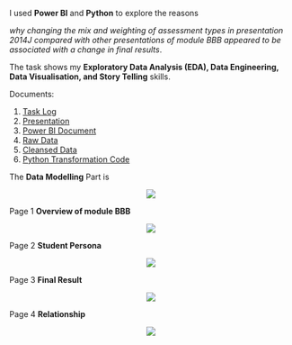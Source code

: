 I used **Power BI** and **Python** to explore the reasons 

*why changing the mix and weighting of assessment types in presentation 2014J compared with other presentations of module BBB appeared to be associated with a change in final results*. 

The task shows my **Exploratory Data Analysis (EDA), Data Engineering, Data Visualisation, and Story Telling** skills.

Documents:
1. [Task Log](https://github.com/xiangivyli/Data-Science-Porfolio/blob/main/Education-Focused%20Analysis%20(Power%20BI%20and%20Python)/OULAD_BBB_Work_Log_Xiang_Li.xlsx)
2. [Presentation](https://github.com/xiangivyli/Data-Science-Porfolio/blob/main/Education-Focused%20Analysis%20(Power%20BI%20and%20Python)/OULAD_BBB_2014J_Result_Xiang_Li.pptx)
3. [Power BI Document](https://github.com/xiangivyli/Data-Science-Porfolio/blob/main/Education-Focused%20Analysis%20(Power%20BI%20and%20Python)/OULAD_BBB_2014J_Xiang_Li.pbix)
4. [Raw Data](https://github.com/xiangivyli/Data-Science-Porfolio/tree/main/Education-Focused%20Analysis%20(Power%20BI%20and%20Python)/OULAD_raw)
5. [Cleansed Data](https://github.com/xiangivyli/Data-Science-Porfolio/tree/main/Education-Focused%20Analysis%20(Power%20BI%20and%20Python)/OULAD_Cleansed)
6. [Python Transformation Code](https://github.com/xiangivyli/Data-Science-Porfolio/tree/main/Education-Focused%20Analysis%20(Power%20BI%20and%20Python)/OULAD_Python_Transformation)

The **Data Modelling** Part is
<p align = "center">
<img src="https://github.com/xiangivyli/Data-Science-Porfolio/blob/main/Education-Focused%20Analysis%20(Power%20BI%20and%20Python)/Report%20Pages/Power%20BI%20Data%20Modelling.png">
</p>

Page 1 **Overview of module BBB**
<p align = "center">
<img src="https://github.com/xiangivyli/Data-Science-Porfolio/blob/main/Education-Focused%20Analysis%20(Power%20BI%20and%20Python)/Report%20Pages/report%201%20Overview.png">
</p>

Page 2 **Student Persona**
<p align = "center">
<img src="https://github.com/xiangivyli/Data-Science-Porfolio/blob/main/Education-Focused%20Analysis%20(Power%20BI%20and%20Python)/Report%20Pages/report%202%20Persona.png">
</p>

Page 3 **Final Result**
<p align = "center">
<img src="https://github.com/xiangivyli/Data-Science-Porfolio/blob/main/Education-Focused%20Analysis%20(Power%20BI%20and%20Python)/Report%20Pages/report%203%20Final%20Results.png">
</p>

Page 4 **Relationship**
<p align = "center">
<img src="https://github.com/xiangivyli/Data-Science-Porfolio/blob/main/Education-Focused%20Analysis%20(Power%20BI%20and%20Python)/Report%20Pages/report%204%20Relation.png">
</p>


